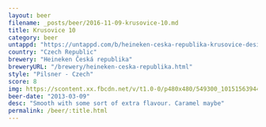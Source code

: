 ```yaml
---
layout: beer
filename: _posts/beer/2016-11-09-krusovice-10.md
title: Krusovice 10
category: beer
untappd: "https://untappd.com/b/heineken-ceska-republika-krusovice-desitka-10--svetle/23585"
country: "Czech Republic"
brewery: "Heineken Česká republika"
breweryURL: "/brewery/heineken-ceska-republika.html"
style: "Pilsner - Czech"
score: 8
img: https://scontent.xx.fbcdn.net/v/t1.0-0/p480x480/549300_10151563944628745_804920715_n.jpg?oh=7b6a143088c30c73b36c666d16af66c4&oe=59B2A5E8
beer-date: "2013-03-09"
desc: "Smooth with some sort of extra flavour. Caramel maybe"
permalink: /beer/:title.html
---
```

